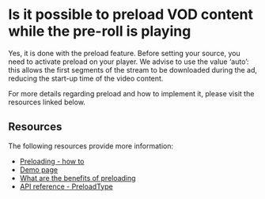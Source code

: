 # Is it possible to preload VOD content while the pre-roll is playing

Yes, it is done with the preload feature. Before setting your source, you need to activate preload on your player. We advise to use the value ‘auto’: this allows the first segments of the stream to be downloaded during the ad, reducing the start-up time of the video content.

For more details regarding preload and how to implement it, please visit the resources linked below.

## Resources
The following resources provide more information:

- [Preloading - how to](../how-to-guides/07-miscellaneous/09-preloading.md)
- [Demo page](https://demo.theoplayer.com/preloading-vod)
- [What are the benefits of preloading](38-what-are-the-benefits-of-preloading.md)
- [API reference - PreloadType](https://docs.theoplayer.com/api-reference/web/theoplayer.preloadtype.md)

 